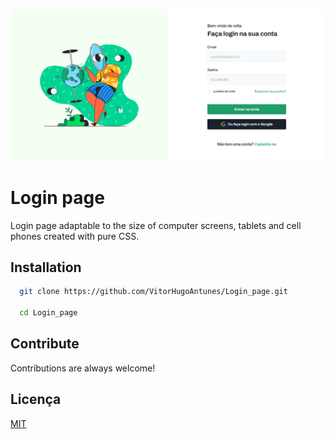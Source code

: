 ![Logo](https://github.com/VitorHugoAntunes/Login_page/blob/main/images/presentationImage.PNG?raw=true)

# Login page

Login page adaptable to the size of computer screens, tablets and cell phones created with pure CSS.


## Installation

```bash
  git clone https://github.com/VitorHugoAntunes/Login_page.git

  cd Login_page
```
## Contribute

Contributions are always welcome!


## Licença

[MIT](https://github.com/VitorHugoAntunes/Login_page/blob/main/LICENSE)
